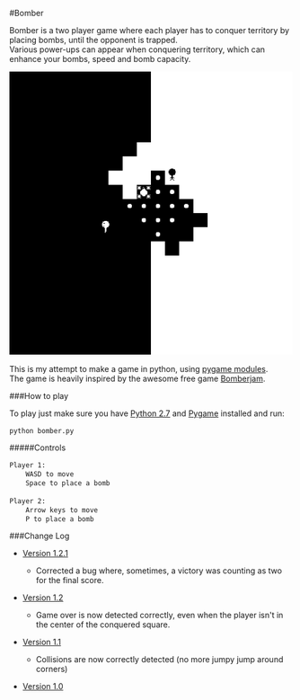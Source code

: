 #Bomber

Bomber is a two player game where each player has to conquer territory by placing bombs, until the opponent is trapped.  
Various power-ups can appear when conquering territory, which can enhance your bombs, speed and bomb capacity.

![screenshot](https://github.com/joaodelgado/bomber/raw/master/bomber.jpg "Game Screenshot")

This is my attempt to make a game in python, using [pygame modules](http://pygame.org).  
The game is heavily inspired by the awesome free game [Bomberjam](http://iamclaw.com/?page_id=235).

###How to play

To play just make sure you have [Python 2.7](http://www.python.org/) and [Pygame](http://pygame.org) installed and run:

    python bomber.py

#####Controls

    Player 1:
        WASD to move
        Space to place a bomb

    Player 2:
        Arrow keys to move
        P to place a bomb

###Change Log
* [Version 1.2.1](https://github.com/joaodelgado/Bomber/tree/v1.2.1)
    + Corrected a bug where, sometimes, a victory was counting as two for the final score.

* [Version 1.2](https://github.com/joaodelgado/Bomber/tree/v1.2)
	+ Game over is now detected correctly, even when the player isn't in the center of the conquered square.

* [Version 1.1](https://github.com/joaodelgado/Bomber/tree/v1.1)
	+ Collisions are now correctly detected (no more jumpy jump around corners)

* [Version 1.0](https://github.com/joaodelgado/Bomber/tree/v1.0)
